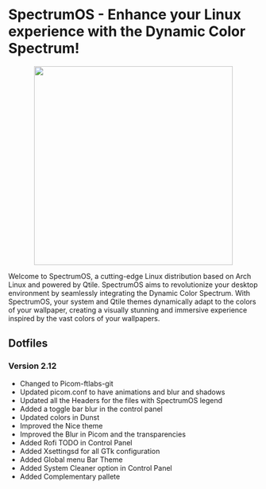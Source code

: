 # SpectrumOS - Enhance your Linux experience with the Dynamic Color Spectrum!

<p align="center">
  <img width="400" src="https://github.com/gibranlp/SpectrumOS/assets/2806964/11190860-1f39-4440-aedf-48812a0ffaf1">
</p>

Welcome to SpectrumOS, a cutting-edge Linux distribution based on Arch Linux and powered by Qtile. SpectrumOS aims to revolutionize your desktop environment by seamlessly integrating the Dynamic Color Spectrum. With SpectrumOS, your system and Qtile themes dynamically adapt to the colors of your wallpaper, creating a visually stunning and immersive experience inspired by the vast colors of your wallpapers.

## Dotfiles

### Version 2.12

- Changed to Picom-ftlabs-git
- Updated picom.conf to have animations and blur and shadows
- Updated all the Headers for the files with SpectrumOS legend
- Added a toggle bar blur in the control panel
- Updated colors in Dunst
- Improved the Nice theme
- Improved the Blur in Picom and the transparencies
- Added Rofi TODO in Control Panel
- Added Xsettingsd for all GTk configuration
- Added Global menu Bar Theme
- Added System Cleaner option in Control Panel
- Added Complementary pallete
